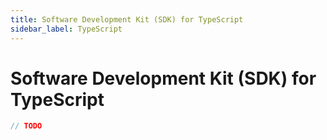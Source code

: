 ```yaml
---
title: Software Development Kit (SDK) for TypeScript
sidebar_label: TypeScript
---
```


# Software Development Kit (SDK) for TypeScript

```typescript
// TODO
```

